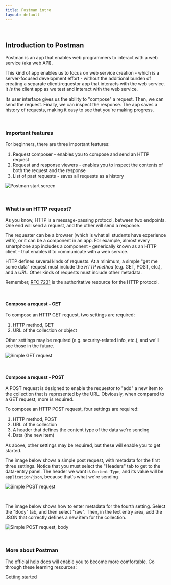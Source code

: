 ```yaml
---
title: Postman intro
layout: default
---
```


<br>

## Introduction to Postman

Postman is an app that enables web programmers to interact with a web service (aka web API). 

This kind of app enables us to focus on web service creation - which is a server-focused development effort - without the additional burden of creating a separate client/requestor app that interacts with the web service. It *is* the client app as we test and interact with the web service. 

Its user interface gives us the ability to "compose" a request. Then, we can send the request. Finally, we can inspect the response. The app saves a history of requests, making it easy to see that you're making progress. 

<br>

### Important features

For beginners, there are three important features:
1. Request composer - enables you to compose and send an HTTP request
2. Request and response viewers - enables you to inspect the contents of both the request and the response
3. List of past requests - saves all requests as a history

![Postman start screen](/web422/media/postman-start.png)

<br>

### What is an HTTP request?

As you know, HTTP is a message-passing protocol, between two endpoints. One end will send a request, and the other will send a response. 

The requester can be a browser (which is what all students have experience with), or it can be a component in an app. For example, almost every smartphone app includes a component - generically known as an HTTP client - that enables it to communicate with a web service. 

HTTP defines several kinds of requests. At a minimum, a simple "get me some data" request must include the *HTTP method* (e.g. GET, POST, etc.), and a *URL*. Other kinds of requests must include other metadata. 

Remember, [RFC 7231]() is the authoritative resource for the HTTP protocol. 

<br>

#### Compose a request - GET

To compose an HTTP GET request, two settings are required:
1. HTTP method, GET
2. URL of the collection or object

Other settings may be required (e.g. security-related info, etc.), and we'll see those in the future. 

![Simple GET request](/web422/media/postman-get-simple.png)

<br>

#### Compose a request - POST

A POST request is designed to enable the requestor to "add" a new item to the collection that is represented by the URL. Obviously, when compared to a GET request, more is required. 

To compose an HTTP POST request, four settings are required:
1. HTTP method, POST
2. URL of the collection
3. A header that defines the content type of the data we're sending
4. Data (the new item)

As above, other settings may be required, but these will enable you to get started. 

The image below shows a simple post request, with metadata for the first three settings. Notice that you must select the "Headers" tab to get to the data-entry panel. The header we want is `Content-Type`, and its value will be `application/json`, because that's what we're sending

![Simple POST request](/web422/media/postman-post-headers.png)

<br>

The image below shows how to enter metadata for the fourth setting. Select the "Body" tab, and then select "raw". Then, in the text entry area, add the JSON that correctly defines a new item for the collection. 

![Simple POST request, body](/web422/media/postman-post-body.png)

<br>

### More about Postman

The official help docs will enable you to become more comfortable. Go through these learning resources:

[Getting started](https://learning.getpostman.com/getting-started/)

<br>

